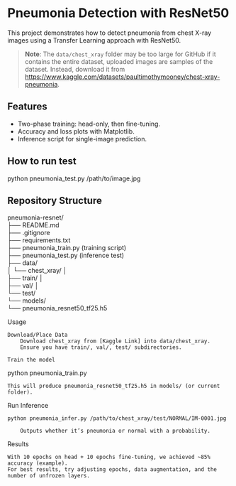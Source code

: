 # Pneumonia Detection with ResNet50

This project demonstrates how to detect pneumonia from chest X-ray images using a Transfer Learning approach with ResNet50. 

> **Note**: The `data/chest_xray` folder may be too large for GitHub if it contains the entire dataset, uploaded images are samples of the dataset. Instead, download it from https://www.kaggle.com/datasets/paultimothymooney/chest-xray-pneumonia.
> 
## Features
- Two-phase training: head-only, then fine-tuning.
- Accuracy and loss plots with Matplotlib.
- Inference script for single-image prediction.

## How to run test
python pneumonia_test.py /path/to/image.jpg
## Repository Structure  
pneumonia-resnet/  
├── README.md  
├── .gitignore  
├── requirements.txt  
├── pneumonia_train.py (training script)  
├── pneumonia_test.py (inference test)  
├── data/  
│ └── chest_xray/ │  
      ├── train/ │  
      ├── val/ │  
      └── test/  
└── models/  
      └── pneumonia_resnet50_tf25.h5  

        
Usage

    Download/Place Data
        Download chest_xray from [Kaggle Link] into data/chest_xray.
        Ensure you have train/, val/, test/ subdirectories.

    Train the model

python pneumonia_train.py

    This will produce pneumonia_resnet50_tf25.h5 in models/ (or current folder).

Run Inference

    python pneumonia_infer.py /path/to/chest_xray/test/NORMAL/IM-0001.jpg

        Outputs whether it’s pneumonia or normal with a probability.

Results

    With 10 epochs on head + 10 epochs fine-tuning, we achieved ~85% accuracy (example).
    For best results, try adjusting epochs, data augmentation, and the number of unfrozen layers.
